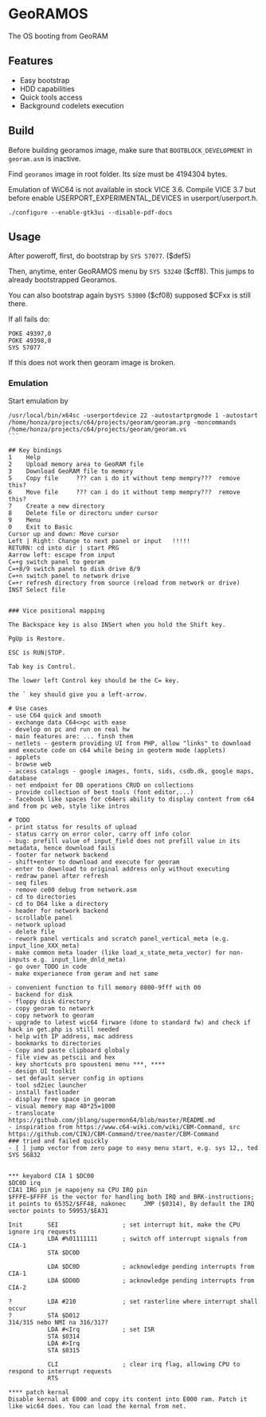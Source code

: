 # GeoRAMOS

The OS booting from GeoRAM

## Features
- Easy bootstrap
- HDD capabilities
- Quick tools access
- Background codelets execution

## Build

Before building georamos image, make sure that ```BOOTBLOCK_DEVELOPMENT``` in ```georam.asm``` is inactive.

Find ```georamos``` image in root folder. Its size must be 4194304 bytes.

Emulation of WiC64 is not available in stock VICE 3.6. Compile VICE 3.7 but before enable USERPORT_EXPERIMENTAL_DEVICES in userport/userport.h.
```
./configure --enable-gtk3ui --disable-pdf-docs
```

## Usage
After poweroff, first, do bootstrap by ```SYS 57077```. ($def5)

Then, anytime, enter GeoRAMOS menu by ```SYS 53240``` ($cff8). This jumps to already bootstrapped Georamos.

You can also bootstrap again by```SYS 53000``` ($cf08) supposed $CFxx is still there.

If all fails do:
```
POKE 49397,0
POKE 49398,0
SYS 57077
```

If this does not work then georam image is broken.

### Emulation
Start emulation by
``````
/usr/local/bin/x64sc -userportdevice 22 -autostartprgmode 1 -autostart /home/honza/projects/c64/projects/georam/georam.prg -moncommands /home/honza/projects/c64/projects/georam/georam.vs
```

## Key bindings
1    Help
2    Upload memory area to GeoRAM file
3    Download GeoRAM file to memory
5    Copy file     ??? can i do it without temp mempry???  remove this?
6    Move file     ??? can i do it without temp mempry???  remove this?
7    Create a new directory
8    Delete file or directoru under cursor
9    Menu
0    Exit to Basic
Cursor up and down: Move cursor
Left | Right: Change to next panel or input   !!!!!
RETURN: cd into dir | start PRG
Aarrow left: escape from input
C=+g switch panel to georam
C=+8/9 switch panel to disk drive 8/9
C=+n switch panel to network drive
C=+r refresh directory from source (reload from network or drive)
INST Select file


### Vice positional mapping

The Backspace key is also INSert when you hold the Shift key.

PgUp is Restore.

ESC is RUN|STOP.

Tab key is Control.

The lower left Control key should be the C= key.

the ` key should give you a left-arrow.

# Use cases
- use C64 quick and smooth
- exchange data C64<>pc with ease
- develop on pc and run on real hw
- main features are: ... finsh them
- netlets - geoterm providing UI from PHP, allow "links" to download and execute code on c64 while being in geoterm mode (applets)
- applets
- browse web
- access catalogs - google images, fonts, sids, csdb.dk, google maps, database
- net endpoint for DB operations CRUD on collections
- provide collection of best tools (font editor,...)
- facebook like spaces for c64ers ability to display content from c64 and from pc web, style like intros

# TODO
- print status for results of upload
- status carry on error color, carry off info color
- bug: prefill value of input_field does not prefill value in its metadata, hence download fails
- footer for network backend
- shift+enter to download and execute for georam
- enter to download to original address only without executing
- redraw panel after refresh
- seq files
- remove ce00 debug from network.asm
- cd to directories
- cd to D64 like a directory
- header for network backend
- scrollable panel
- network upload
- delete file
- rework panel verticals and scratch panel_vertical_meta (e.g. input_line_XXX_meta)
- make common meta loader (like load_x_state_meta_vector) for non-inputs e.g. input_line_dnld_meta)
- go over TODO in code
- make experianece from geram and net same

- convenient function to fill memory 0800-9fff with 00
- backend for disk
- floppy disk directory
- copy georam to network
- copy network to georam
- upgrade to latest wic64 firware (done to standard fw) and check if hack in get.php is still needed
- help with IP address, mac address
- bookmarks to directories
- Copy and paste clipboard globaly
- file view as petscii and hex
- key shortcuts pro spousteni menu ***, ****
- design UI toolkit
- set default server config in options
- tool sd2iec launcher
- install fastloader
- display free space in georam
- visual memory map 40*25=1000
- translocate  https://github.com/jblang/supermon64/blob/master/README.md
- inspiration from https://www.c64-wiki.com/wiki/CBM-Command, src https://github.com/CINJ/CBM-Command/tree/master/CBM-Command
### tried and failed quickly
- [ ] jump vector from zero page to easy menu start, e.g. sys 12,, ted SYS 56832


*** keyabord CIA 1 $DC00
$DC0D irq
CIA1 IRG pin je napojeny na CPU IRQ pin
$FFFE–$FFFF is the vector for handling both IRQ and BRK-instructions; it points to 65352/$FF48, nakonec 	JMP ($0314), By default the IRQ vector points to 59953/$EA31

Init       SEI                  ; set interrupt bit, make the CPU ignore irq requests
           LDA #%01111111       ; switch off interrupt signals from CIA-1
           STA $DC0D

           LDA $DC0D            ; acknowledge pending interrupts from CIA-1
           LDA $DD0D            ; acknowledge pending interrupts from CIA-2

?          LDA #210             ; set rasterline where interrupt shall occur
?          STA $D012
314/315 nebo NMI na 316/317?
           LDA #<Irq            ; set ISR
           STA $0314
           LDA #>Irq
           STA $0315

           CLI                  ; clear irq flag, allowing CPU to respond to interrupt requests
           RTS

**** patch kernal
Disable kernal at E000 and copy its content into E000 ram. Patch it like wic64 does. You can load the kernal from net.
